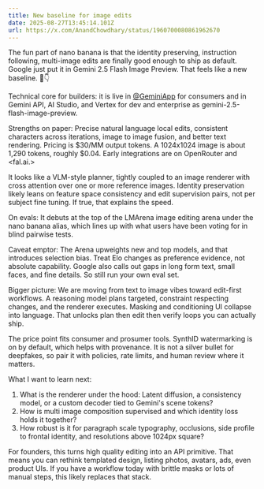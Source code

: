 ```yaml
---
title: New baseline for image edits
date: 2025-08-27T13:45:14.101Z
url: https://x.com/AnandChowdhary/status/1960700080861962670
---
```


The fun part of nano banana is that the identity preserving, instruction following, multi-image edits are finally good enough to ship as default. Google just put it in Gemini 2.5 Flash Image Preview. That feels like a new baseline. 🍌👇  
  
Technical core for builders: it is live in [@GeminiApp](https://x.com/GeminiApp) for consumers and in Gemini API, AI Studio, and Vertex for dev and enterprise as gemini-2.5-flash-image-preview.  
  
Strengths on paper: Precise natural language local edits, consistent characters across iterations, image to image fusion, and better text rendering. Pricing is $30/MM output tokens. A 1024x1024 image is about 1,290 tokens, roughly $0.04\. Early integrations are on OpenRouter and <fal.ai.>  
  
It looks like a VLM-style planner, tightly coupled to an image renderer with cross attention over one or more reference images. Identity preservation likely leans on feature space consistency and edit supervision pairs, not per subject fine tuning. If true, that explains the speed.  
  
On evals: It debuts at the top of the LMArena image editing arena under the nano banana alias, which lines up with what users have been voting for in blind pairwise tests.  
  
Caveat emptor: The Arena upweights new and top models, and that introduces selection bias. Treat Elo changes as preference evidence, not absolute capability. Google also calls out gaps in long form text, small faces, and fine details. So still run your own eval set.  
  
Bigger picture: We are moving from text to image vibes toward edit-first workflows. A reasoning model plans targeted, constraint respecting changes, and the renderer executes. Masking and conditioning UI collapse into language. That unlocks plan then edit then verify loops you can actually ship.  
  
The price point fits consumer and prosumer tools. SynthID watermarking is on by default, which helps with provenance. It is not a silver bullet for deepfakes, so pair it with policies, rate limits, and human review where it matters.  
  
What I want to learn next:  
1) What is the renderer under the hood: Latent diffusion, a consistency model, or a custom decoder tied to Gemini's scene tokens?  
2) How is multi image composition supervised and which identity loss holds it together?  
3) How robust is it for paragraph scale typography, occlusions, side profile to frontal identity, and resolutions above 1024px square?  
  
For founders, this turns high quality editing into an API primitive. That means you can rethink templated design, listing photos, avatars, ads, even product UIs. If you have a workflow today with brittle masks or lots of manual steps, this likely replaces that stack.
